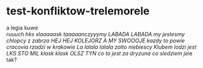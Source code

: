 # test-konfliktow-trelemorele
a legia ku*wa  
ruuuch hks
slaaaaask
taaaaanczyyymy LABADA LABADA
my jestesmy chlopcy z zabrza
HEJ HEJ KOLEJORZ
A MY SWOOOJE
kazdy to powie cracovia rzadzi w krakowie 
La lalala lalala zolto niebiescy
Klubem lodzi jest LKS
STO MIL klask klask OLSZ TYN
co to jest za dryzuna co sledziem je*ie tak?

